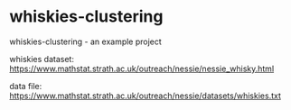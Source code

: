 whiskies-clustering
===================

whiskies-clustering - an example project

whiskies dataset:
https://www.mathstat.strath.ac.uk/outreach/nessie/nessie_whisky.html

data file:
https://www.mathstat.strath.ac.uk/outreach/nessie/datasets/whiskies.txt
